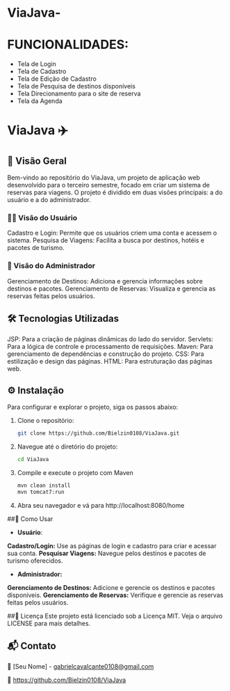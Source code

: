 # ViaJava-
# FUNCIONALIDADES:

* Tela de Login
* Tela de Cadastro
* Tela de Edição de Cadastro
* Tela de Pesquisa de destinos disponíveis
* Tela Direcionamento para o site de reserva
* Tela da Agenda

# ViaJava ✈️
## 📜 Visão Geral
Bem-vindo ao repositório do ViaJava, um projeto de aplicação web desenvolvido para o terceiro semestre, focado em criar um sistema de reservas para viagens. O projeto é dividido em duas visões principais: a do usuário e a do administrador.

### 🧑‍💻 Visão do Usuário
Cadastro e Login: Permite que os usuários criem uma conta e acessem o sistema.
Pesquisa de Viagens: Facilita a busca por destinos, hotéis e pacotes de turismo.

### 🏢 Visão do Administrador
Gerenciamento de Destinos: Adiciona e gerencia informações sobre destinos e pacotes.
Gerenciamento de Reservas: Visualiza e gerencia as reservas feitas pelos usuários.


## 🛠️ Tecnologias Utilizadas
JSP: Para a criação de páginas dinâmicas do lado do servidor.
Servlets: Para a lógica de controle e processamento de requisições.
Maven: Para gerenciamento de dependências e construção do projeto.
CSS: Para estilização e design das páginas.
HTML: Para estruturação das páginas web.

## ⚙️ Instalação
Para configurar e explorar o projeto, siga os passos abaixo:
1. Clone o repositório:
    ```bash
    git clone https://github.com/Bielzin0108/ViaJava.git
    ```

2. Navegue até o diretório do projeto:
    ```bash
    cd ViaJava
    ```

3. Compile e execute o projeto com Maven
    ```bash
    mvn clean install
    mvn tomcat7:run
    ```
4. Abra seu navegador e vá para http://localhost:8080/home
   


##🚦 Como Usar
- **Usuário**:

**Cadastro/Login:** Use as páginas de login e cadastro para criar e acessar sua conta.
**Pesquisar Viagens:** Navegue pelos destinos e pacotes de turismo oferecidos.

- **Administrador:**

**Gerenciamento de Destinos:** Adicione e gerencie os destinos e pacotes disponíveis.
**Gerenciamento de Reservas:** Verifique e gerencie as reservas feitas pelos usuários.

##📜 Licença
Este projeto está licenciado sob a Licença MIT. Veja o arquivo LICENSE para mais detalhes.

## 📬 Contato
📧 [Seu Nome] - gabrielcavalcante0108@gmail.com

🔗 https://github.com/Bielzin0108/ViaJava


